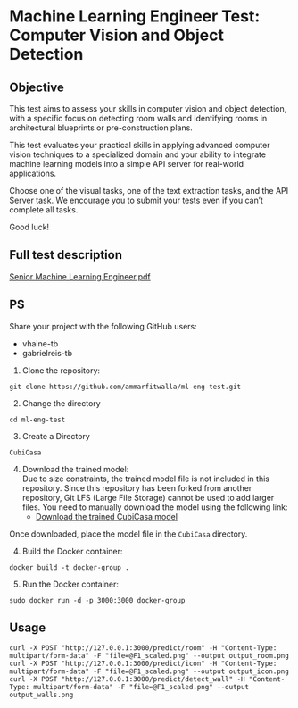 # Machine Learning Engineer Test: Computer Vision and Object Detection

## Objective
This test aims to assess your skills in computer vision and object detection, with a specific focus on detecting room walls and identifying rooms in architectural blueprints or pre-construction plans.

This test evaluates your practical skills in applying advanced computer vision techniques to a specialized domain and your ability to integrate machine learning models into a simple API server for real-world applications.

Choose one of the visual tasks, one of the text extraction tasks, and the API Server task. We encourage you to submit your tests even if you can’t complete all tasks.

Good luck!


## Full test description
[Senior Machine Learning Engineer.pdf](https://github.com/user-attachments/files/16702909/Senior.Machine.Learning.Engineer.pdf)


## PS
Share your project with the following GitHub users:
- vhaine-tb
- gabrielreis-tb

1. Clone the repository:
```
git clone https://github.com/ammarfitwalla/ml-eng-test.git
```
2. Change the directory
```
cd ml-eng-test
```
3. Create a Directory
```
CubiCasa
```
4. Download the trained model:  
Due to size constraints, the trained model file is not included in this repository. Since this repository has been forked from another repository, Git LFS (Large File Storage) cannot be used to add larger files. You need to manually download the model using the following link:
    - [Download the trained CubiCasa model](https://drive.google.com/file/d/1gRB7ez1e4H7a9Y09lLqRuna0luZO5VRK/view)

Once downloaded, place the model file in the `CubiCasa` directory.

4. Build the Docker container:
```
docker build -t docker-group .
```
5. Run the Docker container:
```
sudo docker run -d -p 3000:3000 docker-group
```
## Usage

```
curl -X POST "http://127.0.0.1:3000/predict/room" -H "Content-Type: multipart/form-data" -F "file=@F1_scaled.png" --output output_room.png
curl -X POST "http://127.0.0.1:3000/predict/icon" -H "Content-Type: multipart/form-data" -F "file=@F1_scaled.png" --output output_icon.png
curl -X POST "http://127.0.0.1:3000/predict/detect_wall" -H "Content-Type: multipart/form-data" -F "file=@F1_scaled.png" --output output_walls.png

```
